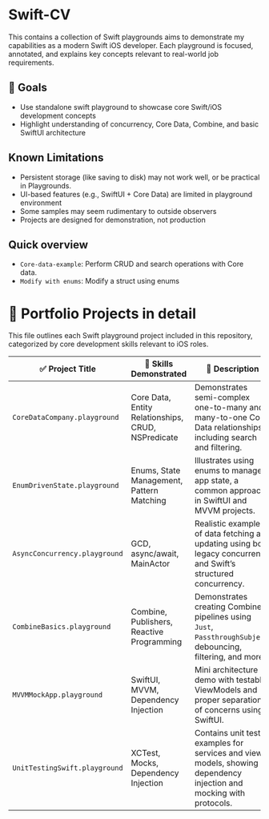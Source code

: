 # Swift-CV

This contains a collection of Swift playgrounds aims to demonstrate my capabilities as a modern Swift iOS developer. Each playground is focused, annotated, and explains key concepts relevant to real-world job requirements.

## 📌 Goals

- Use standalone swift playground to showcase core Swift/iOS development concepts
- Highlight understanding of concurrency, Core Data, Combine, and basic SwiftUI architecture

## Known Limitations

- Persistent storage (like saving to disk) may not work well, or be practical in Playgrounds.
- UI-based features (e.g., SwiftUI + Core Data) are limited in playground environment
- Some samples may seem rudimentary to outside observers
- Projects are designed for demonstration, not production

## Quick overview

- `Core-data-example`: Perform CRUD and search operations with Core data.
- `Modify with enums`: Modify a struct using enums

# 📁 Portfolio Projects in detail

This file outlines each Swift playground project included in this repository, categorized by core development skills relevant to iOS roles.

| ✅ Project Title | 🚀 Skills Demonstrated | 💬 Description |
|------------------|------------------------|----------------|
| `CoreDataCompany.playground` | Core Data, Entity Relationships, CRUD, NSPredicate | Demonstrates semi-complex one-to-many and many-to-one Core Data relationships, including search and filtering. |
| `EnumDrivenState.playground` | Enums, State Management, Pattern Matching | Illustrates using enums to manage app state, a common approach in SwiftUI and MVVM projects. |
| `AsyncConcurrency.playground` | GCD, async/await, MainActor | Realistic examples of data fetching and updating using both legacy concurrency and Swift’s structured concurrency. |
| `CombineBasics.playground` | Combine, Publishers, Reactive Programming | Demonstrates creating Combine pipelines using `Just`, `PassthroughSubject`, debouncing, filtering, and more. |
| `MVVMMockApp.playground` | SwiftUI, MVVM, Dependency Injection | Mini architecture demo with testable ViewModels and proper separation of concerns using SwiftUI. |
| `UnitTestingSwift.playground` | XCTest, Mocks, Dependency Injection | Contains unit test examples for services and view models, showing dependency injection and mocking with protocols. |

